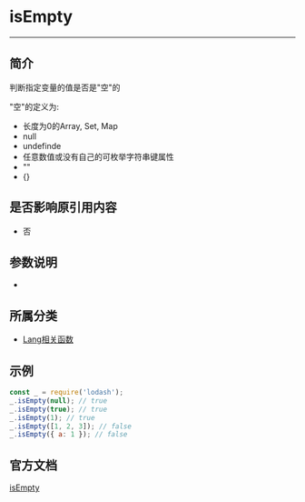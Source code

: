 # isEmpty

---

## 简介

判断指定变量的值是否是"空"的

"空"的定义为: 
- 长度为0的Array, Set, Map
- null
- undefinde
- 任意数值或没有自己的可枚举字符串键属性
- ""
- {}

## 是否影响原引用内容

- 否

## 参数说明

- 

## 所属分类

- [Lang相关函数](/repository/Libraries/Lodash/Lang.md#lang相关函数)

## 示例

```javascript
const _ = require('lodash');
_.isEmpty(null); // true
_.isEmpty(true); // true
_.isEmpty(1); // true
_.isEmpty([1, 2, 3]); // false
_.isEmpty({ a: 1 }); // false
```

## 官方文档

[isEmpty](https://lodash.com/docs/4.17.15#isEmpty)